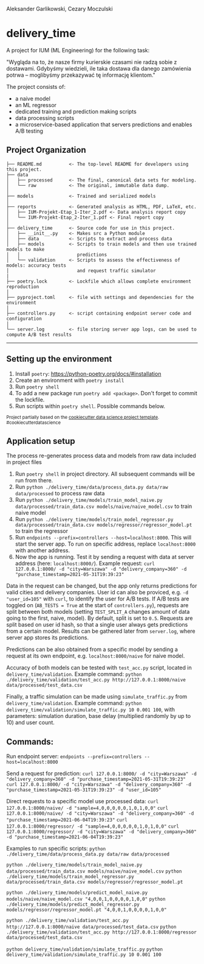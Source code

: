 
Aleksander Garlikowski, Cezary Moczulski

delivery_time
==============================

A project for IUM (ML Engineering) for the following task:

"Wygląda na to, że nasze firmy kurierskie czasami nie radzą sobie z dostawami. Gdybyśmy
wiedzieli, ile taka dostawa dla danego zamówienia potrwa – moglibyśmy przekazywać tę
informację klientom."

The project consists of:
- a naive model
- an ML regressor
- dedicated training and prediction making scripts
- data processing scripts
- a microservice-based application that servers predictions and enables A/B testing

Project Organization
------------

    ├── README.md          <- The top-level README for developers using this project.
    ├── data
    │   ├── processed      <- The final, canonical data sets for modeling.
    │   └── raw            <- The original, immutable data dump.
    │
    ├── models             <- Trained and serialized models
    │
    ├── reports            <- Generated analysis as HTML, PDF, LaTeX, etc.
    │   ├── IUM-Projekt-Etap_1-Iter_2.pdf <- Data analysis report copy
    │   └── IUM-Projekt-Etap_2-Iter_1.pdf <- Final report copy
    │
    ├── delivery_time      <- Source code for use in this project.
    │   ├── __init__.py    <- Makes src a Python module
    │   ├── data           <- Scripts to extract and process data
    │   ├── models         <- Scripts to train models and then use trained models to make
    │   │                     predictions
    │   └── validation     <- Scripts to assess the effectiveness of models: accuracy tests
    │                         and request traffic simulator
    |
    ├── poetry.lock        <- Lockfile which allows complete environment reproduction
    │
    ├── pyproject.toml     <- file with settings and dependencies for the environment
    │
    ├── controllers.py     <- script containing endpoint server code and configuration
    │
    └── server.log         <- file storing server app logs, can be used to compute A/B test results

--------


Setting up the environment
------------

1. Install `poetry`: https://python-poetry.org/docs/#installation
2. Create an environment with `poetry install`
3. Run `poetry shell`
4. To add a new package run `poetry add <package>`. Don't forget to commit the lockfile.
5. Run scripts within `poetry shell`. Possible commands below.

<p><small>Project partially based on the <a target="_blank" href="https://drivendata.github.io/cookiecutter-data-science/">cookiecutter data science project template</a>. #cookiecutterdatascience</small></p>

Application setup
------------

The process re-generates process data and models from raw data included in project files

1. Run `poetry shell` in project directory. All subsequent commands will be run from there.
2. Run `python ./delivery_time/data/process_data.py data/raw data/processed` to process raw data
3. Run `python ./delivery_time/models/train_model_naive.py data/processed/train_data.csv models/naive/naive_model.csv` to train naive model
4. Run `python ./delivery_time/models/train_model_regressor.py data/processed/train_data.csv models/regressor/regressor_model.pt` to train the regressor
5. Run `endpoints --prefix=controllers --host=localhost:8000`. This will start the server app. To run on specific address, replace `localhost:8000` with another address.
6. Now the app is running. Test it by sending a request with data at server address (here: `localhost:8000/`). Example request: `curl 127.0.0.1:8000/ -d "city=Warszawa" -d "delivery_company=360" -d "purchase_timestamp=2021-05-31T19:39:23"`

Data in the request can be changed, but the app only returns predictions for valid cities and delivery companies. User id can also be proviced, e.g. `-d "user_id=105"` with `curl`, to identify the user for A/B tests. If A/B tests are toggled on (`AB_TESTS = True` at the start of `controllers.py`), requests are split between both models (setting `TEST_SPLIT_A` changes amount of data going to the first, naive, model). By default, split is set to `0.5`. Requests are split based on user id hash, so that a single user always gets predictions from a certain model. Results can be gathered later from `server.log`, where server app stores its predictions.

Predictions can be also obtained from a specific model by sending a request at its own endpoint, e.g. `localhost:8000/naive` for naive model.

Accuracy of both models can be tested with `test_acc.py` script, located in `delivery_time/validation`. Example command:
`python ./delivery_time/validation/test_acc.py http://127.0.0.1:8000/naive data/processed/test_data.csv`

Finally, a traffic simulation can be made using `simulate_traffic.py` from `delivery_time/validation`. Example command:
`python delivery_time/validation/simulate_traffic.py 10 0.001 100`, with parameters: simulation duration, base delay (multiplied randomly by up to 10) and user count.

Commands:
-------------

Run endpoint server:
`endpoints --prefix=controllers --host=localhost:8000`

Send a request for prediction:
`curl 127.0.0.1:8000/ -d "city=Warszawa" -d "delivery_company=360" -d "purchase_timestamp=2021-05-31T19:39:23"`
`curl 127.0.0.1:8000/ -d "city=Warszawa" -d "delivery_company=360" -d "purchase_timestamp=2021-05-31T19:39:23" -d "user_id=105"`

Direct requests to a specific model use processed data:
`curl 127.0.0.1:8000/naive/ -d "sample=4,0,0,0,0,0,1,0,1,0,0"`
`curl 127.0.0.1:8000/naive/ -d "city=Warszawa" -d "delivery_company=360" -d "purchase_timestamp=2021-06-04T19:39:23"`
`curl 127.0.0.1:8000/regressor/ -d "sample=4,0,0,0,0,0,1,0,1,0,0"`
`curl 127.0.0.1:8000/regressor/ -d "city=Warszawa" -d "delivery_company=360" -d "purchase_timestamp=2021-06-04T19:39:23"`

Examples to run specific scripts:
`python ./delivery_time/data/process_data.py data/raw data/processed`

`python ./delivery_time/models/train_model_naive.py data/processed/train_data.csv models/naive/naive_model.csv`
`python ./delivery_time/models/train_model_regressor.py data/processed/train_data.csv models/regressor/regressor_model.pt`

`python ./delivery_time/models/predict_model_naive.py models/naive/naive_model.csv "4,0,0,1,0,0,0,0,1,0,0"`
`python ./delivery_time/models/predict_model_regressor.py models/regressor/regressor_model.pt "4,0,0,1,0,0,0,0,1,0,0"`

`python ./delivery_time/validation/test_acc.py http://127.0.0.1:8000/naive data/processed/test_data.csv`
`python ./delivery_time/validation/test_acc.py http://127.0.0.1:8000/regressor data/processed/test_data.csv`

`python delivery_time/validation/simulate_traffic.py`
`python delivery_time/validation/simulate_traffic.py 10 0.001 100`

